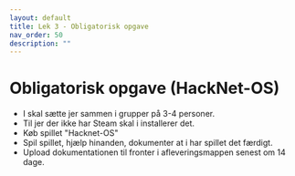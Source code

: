 ```yaml
---
layout: default
title: Lek 3 - Obligatorisk opgave 
nav_order: 50
description: ""
---
```

# Obligatorisk opgave (HackNet-OS) 

* I skal sætte jer sammen i grupper på 3-4 personer. 
* Til jer der ikke har Steam skal i installerer det.
* Køb spillet "Hacknet-OS"
* Spil spillet, hjælp hinanden, dokumenter at i har spillet det færdigt. 
* Upload dokumentationen til fronter i afleveringsmappen senest om 14 dage.

